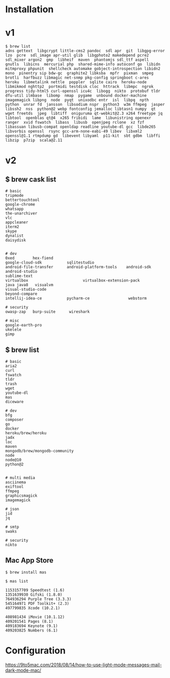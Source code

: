 # Installation

# v1


    $ brew list
    adns gettext  libgcrypt little-cms2 pandoc  sdl apr  git  libgpg-error lzo  pcre  sdl_image apr-util glib  libgphoto2 makedepend pcre2  sdl_mixer argon2  gmp  libheif  maven  phantomjs sdl_ttf aspell  gnutls  libicns  mercurial php  shared-mime-info autoconf go  libidn  mitmproxy phpunit  shellcheck automake gobject-introspection libidn2  mono  pinentry sip bdw-gc  graphite2 libksba  mpfr  pixman  smpeg brotli  harfbuzz libmagic net-snmp pkg-config springboot c-ares  heroku  libmetalink nettle  poppler  sqlite cairo  heroku-node libmikmod nghttp2  portmidi testdisk cloc  httrack  libmpc  ngrok  progress tidy-html5 curl-openssl icu4c  libogg  nikto  protobuf tldr dfu-util ilmbase  libomp  nmap  pygame  unbound docker-machine imagemagick libpng  node  pyqt  unixodbc entr  isl  libpq  npth  python  unrar fd  jansson  libsodium nspr  python3  w3m ffmpeg  jasper  libssh2  nss  python@2 webp fontconfig jemalloc libtasn1 numpy  qt  wget freetds  jpeg  libtiff  oniguruma qt-webkit@2.3 x264 freetype jq  libtool  openblas qt@4  x265 fribidi  lame  libunistring openexr  ranger  xvid fswatch  libass  libusb  openjpeg rclone  xz fzf  libassuan libusb-compat openldap readline youtube-dl gcc  libde265 libvorbis openssl  rsync gcc-arm-none-eabi-49 libev  libxml2  openssl@1.1 rtmpdump gd  libevent libyaml  p11-kit  sbt gdbm  libffi  libzip  p7zip  scala@2.11

# v2

##    $ brew cask list
    
    # basic
    tripmode
    bettertouchtool
    google-chrome
    whatsapp
    the-unarchiver
    vlc
    appcleaner
    iterm2
    skype
    dynalist  
    daisydisk

    
    # dev
    0xed        hex-fiend
    google-cloud-sdk           sqlitestudio
    android-file-transfer      android-platform-tools    android-sdk     android-studio         
    sublime-text
    virtualbox                        virtualbox-extension-pack
    java java8   visualvm                   
    visual-studio-code
    beyond-compare                                        
    intellij-idea-ce           pycharm-ce                 webstorm
                                                                             
    # security
    owasp-zap   burp-suite      wireshark

    # misc
    google-earth-pro
    ukelele
    gimp
    


##    $ brew list 
    
    # basic
    aria2
    curl
    fswatch
    tldr
    trash
    wget
    youtube-dl
    mas
    diceware

    # dev
    bfg
    composer
    go
    docker
    heroku/brew/heroku
    jadx
    loc
    maven
    mongodb/brew/mongodb-community
    node
    node@10
    python@2
    
    
    # multi media
    asciinema
    exiftool
    ffmpeg
    graphicsmagick
    imagemagick

    # json
    jid
    jq

    # smtp
    swaks
    
    # security
    nikto

    
    
    
## Mac App Store
    
    $ brew install mas

    $ mas list
    
    1153157709 Speedtest (1.6)
    1351639930 Gifski (1.8.0)
    764936294 Purple Tree (3.3.3)
    545164971 PDF Toolkit+ (2.3)
    497799835 Xcode (10.2.1)
    
    408981434 iMovie (10.1.12)
    409201541 Pages (8.1)
    409183694 Keynote (9.1)
    409203825 Numbers (6.1)
    
    
    


# Configuration

https://9to5mac.com/2018/08/14/how-to-use-light-mode-messages-mail-dark-mode-mac/

